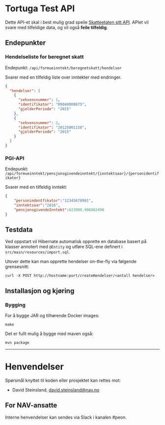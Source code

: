 Tortuga Test API
================

Dette API-et skal i best mulig grad speile [Skatteetaten sitt API](https://skatteetaten.github.io/datasamarbeid-api-dokumentasjon/reference_pgi.html).
APIet vil svare med tilfeldige data, og vil også **feile tilfeldig**.

## Endepunkter

### Hendelseliste for beregnet skatt

Endepunkt: `/api/formueinntekt/beregnetskatt/hendelser`

Svarer med en tilfeldig liste over inntekter med endringer.

```json
{
  "hendelser": [
    {
      "sekvensnummer": 1,
      "identifikator": "09048000875",
      "gjelderPeriode": "2015"
    },
    {
      "sekvensnummer": 2,
      "identifikator": "20125001158",
      "gjelderPeriode": "2015"
    }
  ]
}
```

### PGI-API

Endepunkt: `/api/formueinntekt/pensjonsgivendeinntekt/{inntektsaar}/{personidentifikator}`

Svarer med en tilfeldig inntekt:

```json
{
	"personindentfikator":"12345678901",
	"inntektsaar":"2016",
	"pensjonsgivendeInntekt":623900.908082498
}
```

## Testdata

Ved oppstart vil Hibernate automatisk opprette en database basert på klasser annotert med `@Entity` og utføre SQL-ene definert i `src/main/resources/import.sql`.

Utover dette kan man opprette hendelser on-the-fly via følgende grensesnitt:

```
curl -X POST http://hostname:port/createHendelser/<antall hendelser>
```

## Installasjon og kjøring

### Bygging

For å bygge JAR og tilhørende Docker images:

```
make
```

Det er fullt mulig å bygge med maven også:

```
mvn package
```

---

# Henvendelser

Spørsmål knyttet til koden eller prosjektet kan rettes mot:

* David Steinsland, david.steinsland@nav.no

## For NAV-ansatte

Interne henvendelser kan sendes via Slack i kanalen #peon.

